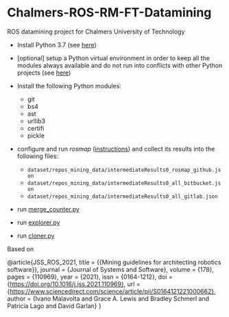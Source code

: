 # Chalmers-ROS-RM-FT-Datamining
ROS datamining project for Chalmers University of Technology


- Install Python 3.7 (see [here](https://wiki.python.org/moin/BeginnersGuide/Download))
- [optional] setup a Python virtual environment in order to keep all the modules always available and do not run into conflicts with other Python projects (see [here](https://virtualenv.pypa.io/en/latest/))
- Install the following Python modules:
  - git
  - bs4
  - ast
  - urllib3
  - certifi
  - pickle
- configure and run *rosmap* ([instructions](https://github.com/jr-robotics/rosmap)) and collect its results into the following files:
  - `dataset/repos_mining_data/intermediateResults0_rosmap_github.json`
  - `dataset/repos_mining_data/intermediateResults0_all_bitbucket.json`
  - `dataset/repos_mining_data/intermediateResults0_all_gitlab.json`

- run [merge_counter.py](https://github.com/S2-group/icse-seip-2020-replication-package/dataset/repos_mining_scripts/merge_counter.py)
- run [explorer.py](https://github.com/S2-group/icse-seip-2020-replication-package/dataset/repos_mining_scripts/explorer.py)
- run [cloner.py](https://github.com/S2-group/icse-seip-2020-replication-package/dataset/repos_mining_scripts/cloner.py)



Based on

@article{JSS_ROS_2021,
  title = {{Mining guidelines for architecting robotics software}},
  journal = {Journal of Systems and Software},
  volume = {178},
  pages = {110969},
  year = {2021},
  issn = {0164-1212},
  doi = {https://doi.org/10.1016/j.jss.2021.110969},
  url = {https://www.sciencedirect.com/science/article/pii/S0164121221000662},
  author = {Ivano Malavolta and Grace A. Lewis and Bradley Schmerl and Patricia Lago and David Garlan}
}
